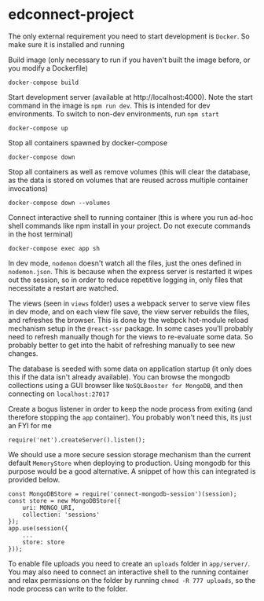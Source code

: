 # edconnect-project

The only external requirement you need to start development is `Docker`. So make sure it is installed and running

Build image (only necessary to run if you haven't built the image before, or you modify a Dockerfile)
```
docker-compose build
```

Start development server (available at http://localhost:4000). Note the start command in the image is `npm run dev`. This is intended for dev environments. To switch to non-dev environments, run `npm start`
```
docker-compose up
```

Stop all containers spawned by docker-compose
```
docker-compose down
```

Stop all containers as well as remove volumes (this will clear the database, as the data is stored on volumes that are reused across multiple container invocations)
```
docker-compose down --volumes
```

Connect interactive shell to running container (this is where you run ad-hoc shell commands like npm install in your project. Do not execute commands in the host terminal)
```
docker-compose exec app sh
```

In dev mode, `nodemon` doesn't watch all the files, just the ones defined in `nodemon.json`. This is because when the express server is restarted it wipes out the session, so in order to reduce repetitive logging in, only files that necessitate a restart are watched.

The views (seen in `views` folder) uses a webpack server to serve view files in dev mode, and on each view file save, the view server rebuilds the files, and refreshes the browser. This is done by the webpck hot-module reload mechanism setup in the `@react-ssr` package. In some cases you'll probably need to refresh manually though for the views to re-evaluate some data. So probably better to get into the habit of refreshing manually to see new changes.

The database is seeded with some data on application startup (it only does this if the data isn't already available). You can browse the mongodb collections using a GUI browser like `NoSQLBooster for MongoDB`, and then connecting on `localhost:27017` 

Create a bogus listener in order to keep the node process from exiting (and therefore stopping the `app` container). You probably won't need this, its just an FYI for me
```
require('net').createServer().listen();
```

We should use a more secure session storage mechanism than the current default `MemoryStore` when deploying to production. Using mongodb for this purpose would be a good alternative. A snippet of how this can integrated is provided below.
```
const MongoDBStore = require('connect-mongodb-session')(session);
const store = new MongoDBStore({
    uri: MONGO_URI,
    collection: 'sessions'
});
app.use(session({
    ...
    store: store
}));
```

To enable file uploads you need to create an `uploads` folder in `app/server/`. You may also need to connect an interactive shell to the running container and relax permissions on the folder by running `chmod -R 777 uploads`, so the node process can write to the folder.